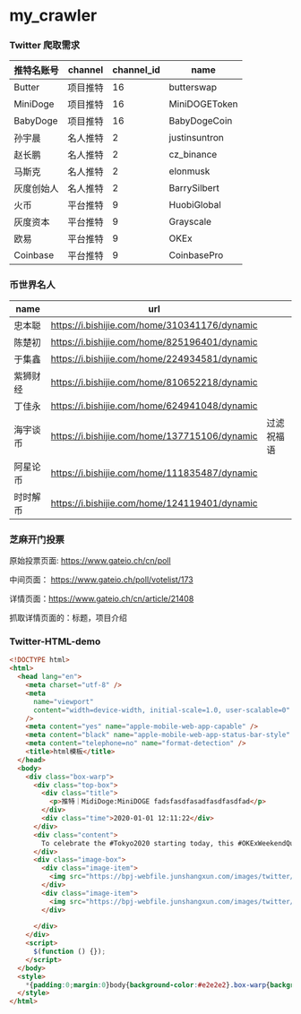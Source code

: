 # my_crawler

###  Twitter 爬取需求

| 推特名账号 | channel  | channel_id | name          |
| ---------- | -------- | ---------- | ------------- |
| Butter     | 项目推特 | 16         | butterswap    |
| MiniDoge   | 项目推特 | 16         | MiniDOGEToken |
| BabyDoge   | 项目推特 | 16         | BabyDogeCoin  |
| 孙宇晨     | 名人推特 | 2          | justinsuntron |
| 赵长鹏     | 名人推特 | 2          | cz_binance    |
| 马斯克     | 名人推特 | 2          | elonmusk      |
| 灰度创始人 | 名人推特 | 2          | BarrySilbert  |
| 火币       | 平台推特 | 9          | HuobiGlobal   |
| 灰度资本   | 平台推特 | 9          | Grayscale     |
| 欧易       | 平台推特 | 9          | OKEx          |
| Coinbase   | 平台推特 | 9          | CoinbasePro   |

### 币世界名人

| name     | url                                           |            |
| -------- | --------------------------------------------- | ---------- |
| 忠本聪   | https://i.bishijie.com/home/310341176/dynamic |            |
| 陈楚初   | https://i.bishijie.com/home/825196401/dynamic |            |
| 于集鑫   | https://i.bishijie.com/home/224934581/dynamic |            |
| 紫狮财经 | https://i.bishijie.com/home/810652218/dynamic |            |
| 丁佳永   | https://i.bishijie.com/home/624941048/dynamic |            |
| 海宇谈币 | https://i.bishijie.com/home/137715106/dynamic | 过滤祝福语 |
| 阿星论币 | https://i.bishijie.com/home/111835487/dynamic |            |
| 时时解币 | https://i.bishijie.com/home/124119401/dynamic |            |

### 芝麻开门投票

原始投票页面: https://www.gateio.ch/cn/poll

中间页面： https://www.gateio.ch/poll/votelist/173

详情页面：https://www.gateio.ch/cn/article/21408

抓取详情页面的：标题，项目介绍

### Twitter-HTML-demo

```html
<!DOCTYPE html>
<html>
  <head lang="en">
    <meta charset="utf-8" />
    <meta
      name="viewport"
      content="width=device-width, initial-scale=1.0, user-scalable=0"
    />
    <meta content="yes" name="apple-mobile-web-app-capable" />
    <meta content="black" name="apple-mobile-web-app-status-bar-style" />
    <meta content="telephone=no" name="format-detection" />
    <title>html模板</title>
  </head>
  <body>
    <div class="box-warp">
      <div class="top-box">
        <div class="title">
          <p>推特｜MidiDoge:MiniDOGE fadsfasdfasadfasdfasdfad</p>
        </div>
        <div class="time">2020-01-01 12:11:22</div>
      </div>
      <div class="content">
        To celebrate the #Tokyo2020 starting today, this #OKExWeekendQuiz we are bringing the #Olympics quiz!What are the 5 sports on the logo?1⃣️ Follow+ Like+ Retweet2⃣️ Comment with the right hashtags (e.g. #football )3⃣️ Fill 
      </div>
      <div class="image-box">
        <div class="image-item">
          <img src="https://bpj-webfile.junshangxun.com/images/twitter/E7C-pdyX0AUCzin.jpg" alt="" srcset="">
        </div>
        <div class="image-item">
          <img src="https://bpj-webfile.junshangxun.com/images/twitter/E7C-pdyX0AUCzin.jpg" alt="" srcset="">
        </div>
        
      </div>
    </div>
    <script>
      $(function () {});
    </script>
  </body>
  <style>
    *{padding:0;margin:0}body{background-color:#e2e2e2}.box-warp{background-color:white;margin:10px 8px 0 8px;border-radius:5px}.box-warp .top-box{border-bottom:1px solid #d8d5d5;padding:10px}.box-warp .top-box .title{font-weight:bold;font-size:1.2rem;width:100%}.box-warp .top-box .title p{word-break:normal;word-break:break-all}.box-warp .top-box .time{font-size:.89rem;color:#9e9e9e;margin-top:5px}.box-warp .content{padding:20px 10px 0 10px;font-size:1rem}.box-warp .content p{word-break:normal;word-break:break-all}.image-box{margin-top:20px}.image-box .image-item{margin-top:5px;padding:0 10px}.image-box .image-item img{width:100%;border-radius:5px}
  </style>
</html>

```
